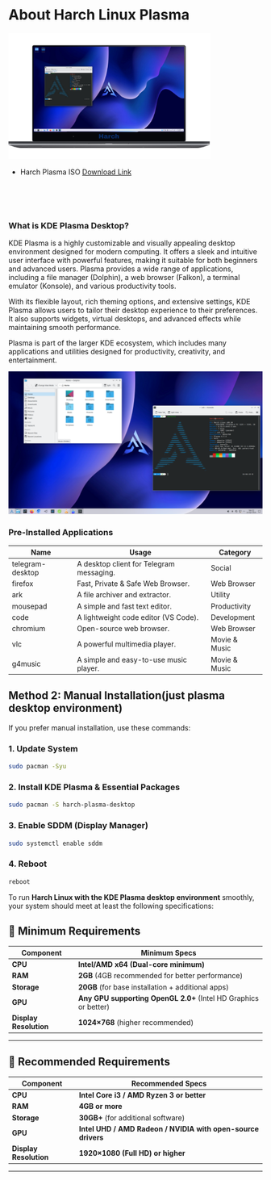 
<!-- About Section -->
 # About Harch Linux Plasma
 

 <img  width="400" src="/assets/harch-linux.png"  />
  
* Harch Plasma ISO [Download Link](https://github.com/harchlinux/harch-plasma/tags)

<br/>
<br/>
<br/>


### What is KDE Plasma Desktop?  

KDE Plasma is a highly customizable and visually appealing desktop environment designed for modern computing. It offers a sleek and intuitive user interface with powerful features, making it suitable for both beginners and advanced users. Plasma provides a wide range of applications, including a file manager (Dolphin), a web browser (Falkon), a terminal emulator (Konsole), and various productivity tools.  

With its flexible layout, rich theming options, and extensive settings, KDE Plasma allows users to tailor their desktop experience to their preferences. It also supports widgets, virtual desktops, and advanced effects while maintaining smooth performance.  

Plasma is part of the larger KDE ecosystem, which includes many applications and utilities designed for productivity, creativity, and entertainment.


![screenshot](./assets/screenshot.png)


### Pre-Installed Applications

| Name                      | Usage                                             | Category        |
|---------------------------|---------------------------------------------------|----------------|
| telegram-desktop         | A desktop client for Telegram messaging.         | Social        |
| firefox                 | Fast, Private & Safe Web Browser.                 | Web Browser   |
| ark                     | A file archiver and extractor.                    | Utility       |
| mousepad                | A simple and fast text editor.                    | Productivity  |
| code                    | A lightweight code editor (VS Code).              | Development   |
| chromium                | Open-source web browser.                          | Web Browser   |
| vlc                     | A powerful multimedia player.                     | Movie & Music |
| g4music                 | A simple and easy-to-use music player.            | Movie & Music |




## **Method 2: Manual Installation(just plasma desktop environment)**  
If you prefer manual installation, use these commands:  

### **1. Update System**  
```bash
sudo pacman -Syu
```  
### **2. Install KDE Plasma & Essential Packages**  
```bash
sudo pacman -S harch-plasma-desktop
```  
### **3. Enable SDDM (Display Manager)**  
```bash
sudo systemctl enable sddm
```  
### **4. Reboot**  
```bash
reboot
```  



To run **Harch Linux with the KDE Plasma desktop environment** smoothly, your system should meet at least the following specifications:  

## **🔹 Minimum Requirements**  
| **Component**       | **Minimum Specs** |  
|-------------------|------------------|  
| **CPU** | **Intel/AMD x64 (Dual-core minimum)** |  
| **RAM** | **2GB** (4GB recommended for better performance) |  
| **Storage** | **20GB** (for base installation + additional apps) |  
| **GPU** | **Any GPU supporting OpenGL 2.0+** (Intel HD Graphics or better) |  
| **Display Resolution** | **1024×768** (higher recommended) |  

---

## **🔹 Recommended Requirements**  
| **Component**       | **Recommended Specs** |  
|-------------------|----------------------|  
| **CPU** | **Intel Core i3 / AMD Ryzen 3 or better** |  
| **RAM** | **4GB or more** |  
| **Storage** | **30GB+** (for additional software) |  
| **GPU** | **Intel UHD / AMD Radeon / NVIDIA with open-source drivers** |  
| **Display Resolution** | **1920×1080 (Full HD) or higher** |  

---
